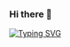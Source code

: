 ### Hi there 👋

[![Typing SVG](https://readme-typing-svg.herokuapp.com?font=Pacifico&color=56F722&background=0A0B0A1C&lines=Hi+there+%E2%9C%8C%EF%B8%8Fwelcome+to+my+profile;I+am+Ranjeet+Sahoo;Always+learning+new+things+;Exploring++interstellar%E2%9C%A8%F0%9F%8C%A0)](https://git.io/typing-svg)
